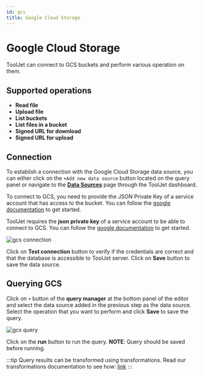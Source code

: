 ```yaml
---
id: gcs
title: Google Cloud Storage
---
```


# Google Cloud Storage

ToolJet can connect to GCS buckets and perform various operation on them.

## Supported operations

- **Read file**
- **Upload file**
- **List buckets**
- **List files in a bucket**
- **Signed URL for download**
- **Signed URL for upload**

## Connection

To establish a connection with the Google Cloud Storage data source, you can either click on the `+Add new data source` button located on the query panel or navigate to the **[Data Sources](/docs/data-sources/overview)** page through the ToolJet dashboard.

To connect to GCS, you need to provide the JSON Private Key of a service account that has access to the bucket. You can follow the [google documentation](https://cloud.google.com/docs/authentication/getting-started) to get started.

ToolJet requires the **json private key** of a service account to be able to connect to GCS.
You can follow the [google documentation](https://cloud.google.com/docs/authentication/getting-started) to get started.

<img className="screenshot-full" src="/img/datasource-reference/gcs-connect.png"  alt="gcs connection" />

Click on **Test connection** button to verify if the credentials are correct and that the database is accessible to ToolJet server. Click on **Save** button to save the data source.

## Querying GCS

Click on `+` button of the **query manager** at the bottom panel of the editor and select the data source added in the previous step as the data source. Select the operation that you want to perform and click **Save** to save the query.

<img className="screenshot-full" src="/img/datasource-reference/gcs-query.png" alt="gcs query" />

Click on the **run** button to run the query. 
**NOTE**: Query should be saved before running.

:::tip
Query results can be transformed using transformations. Read our transformations documentation to see how: [link](/docs/tutorial/transformations)
:::
